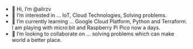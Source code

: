 - 👤 Hi, I’m @alirzv
- 👀 I’m interested in ... IoT, Cloud Technologies, Solving problems.
- 🌱 I’m currently learning ... Google Cloud Platform, Python and Terraform. I am playing with micro:bit and Raspberry Pi Pico now a days.
- 🤝 I’m looking to collaborate on ... solving problems which can make world a better place.

<!---
alirzv/alirzv is a ✨ special ✨ repository because its `README.md` (this file) appears on your GitHub profile.
You can click the Preview link to take a look at your changes.
--->
